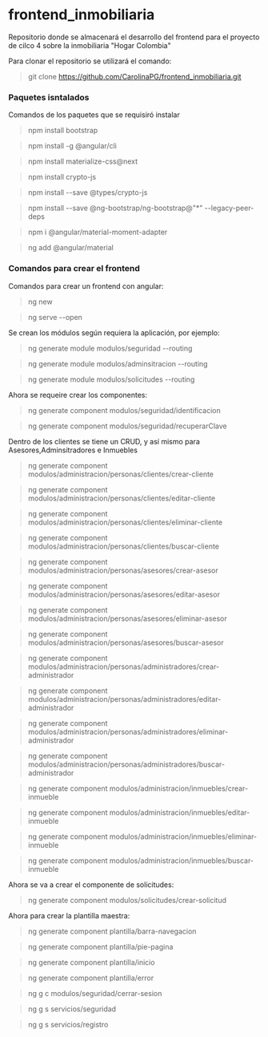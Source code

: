 # frontend_inmobiliaria
Repositorio donde se almacenará el desarrollo del frontend para el proyecto de cilco 4 sobre la inmobiliaria "Hogar Colombia"

Para clonar el repositorio se utilizará el comando:
> git clone https://github.com/CarolinaPG/frontend_inmobiliaria.git


### Paquetes isntalados
Comandos de los paquetes que se requisiró instalar
> npm install bootstrap

> npm install -g @angular/cli

> npm install materialize-css@next

> npm install crypto-js

> npm install --save @types/crypto-js

> npm install --save @ng-bootstrap/ng-bootstrap@"*" --legacy-peer-deps

> npm i @angular/material-moment-adapter

> ng add @angular/material



### Comandos para crear el frontend

Comandos para crear un frontend con angular:

> ng new

> ng serve --open

Se crean los módulos según requiera la aplicación, por ejemplo:

> ng generate module modulos/seguridad --routing

> ng generate module modulos/adminsitracion --routing

> ng generate module modulos/solicitudes --routing

Ahora se requeire crear los componentes:

> ng generate component modulos/seguridad/identificacion

> ng generate component modulos/seguridad/recuperarClave

Dentro de los clientes se tiene un CRUD, y así mismo para Asesores,Adminsitradores e Inmuebles

> ng generate component modulos/administracion/personas/clientes/crear-cliente

> ng generate component modulos/administracion/personas/clientes/editar-cliente

> ng generate component modulos/administracion/personas/clientes/eliminar-cliente

> ng generate component modulos/administracion/personas/clientes/buscar-cliente

> ng generate component modulos/administracion/personas/asesores/crear-asesor

> ng generate component modulos/administracion/personas/asesores/editar-asesor

> ng generate component modulos/administracion/personas/asesores/eliminar-asesor

> ng generate component modulos/administracion/personas/asesores/buscar-asesor

> ng generate component modulos/administracion/personas/administradores/crear-administrador

> ng generate component modulos/administracion/personas/administradores/editar-administrador

> ng generate component modulos/administracion/personas/administradores/eliminar-administrador

> ng generate component modulos/administracion/personas/administradores/buscar-administrador

> ng generate component modulos/administracion/inmuebles/crear-inmueble

> ng generate component modulos/administracion/inmuebles/editar-inmueble

> ng generate component modulos/administracion/inmuebles/eliminar-inmueble

> ng generate component modulos/administracion/inmuebles/buscar-inmueble

Ahora se va a crear el componente de solicitudes:
> ng generate component modulos/solicitudes/crear-solicitud

Ahora para crear la plantilla maestra:
> ng generate component plantilla/barra-navegacion

> ng generate component plantilla/pie-pagina

> ng generate component plantilla/inicio

> ng generate component plantilla/error

> ng g c modulos/seguridad/cerrar-sesion

> ng g s servicios/seguridad

> ng g s servicios/registro